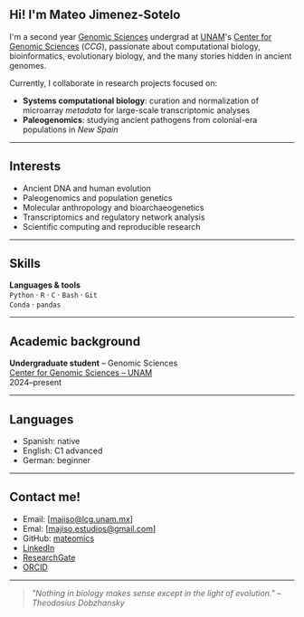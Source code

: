 ## Hi! I'm Mateo Jimenez-Sotelo
I'm a second year [Genomic Sciences](https://www.lcg.unam.mx) undergrad at [UNAM](https://www.unam.mx)'s [Center for Genomic Sciences](https://www.ccg.unam.mx/en/) (*CCG*), passionate about computational biology, bioinformatics, evolutionary biology, and the many stories hidden in ancient genomes.

Currently, I collaborate in research projects focused on:

- **Systems computational biology**: curation and normalization of microarray *metadata* for large-scale transcriptomic analyses
- **Paleogenomics**: studying ancient pathogens from colonial-era populations in *New Spain*
---
## Interests
- Ancient DNA and human evolution
- Paleogenomics and population genetics
- Molecular anthropology and bioarchaeogenetics
- Transcriptomics and regulatory network analysis
- Scientific computing and reproducible research

---

## Skills

**Languages & tools**  
`Python` · `R` · `C` · `Bash` · `Git`  
`Conda` · `pandas`

---

## Academic background

**Undergraduate student** – Genomic Sciences  
[Center for Genomic Sciences – UNAM](https://www.ccg.unam.mx/en)  
2024–present

---

## Languages

- Spanish: native
- English: C1 advanced
- German: beginner

---

## Contact me!

- Email: [majiso@lcg.unam.mx]  
- Emal: [majiso.estudios@gmail.com]
- GitHub: [mateomics](https://github.com/mateomics)  
- [LinkedIn](https://www.linkedin.com/in/mateo-jiménez-sotelo-0bb207311/)
- [ResearchGate](https://www.researchgate.net/profile/Mateo-Jimenez-14?ev=hdr_xprf)
- [ORCID](https://orcid.org/0009-0000-6459-1688)
---

> *"Nothing in biology makes sense except in the light of evolution." – Theodosius Dobzhansky*
